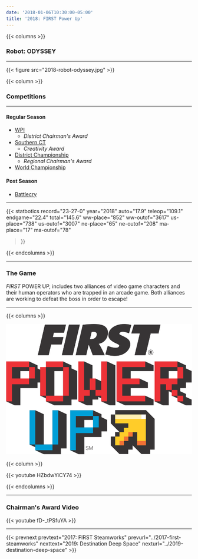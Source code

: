 ```yaml
---
date: '2018-01-06T10:30:00-05:00'
title: '2018: FIRST Power Up'
---
```


{{< columns >}}

### Robot: ODYSSEY

---

{{< figure src="2018-robot-odyssey.jpg" >}}

{{< column >}}

### Competitions

---

#### Regular Season

* [WPI](https://www.thebluealliance.com/event/2018mawor)
  * _District Chairman's Award_
* [Southern CT](https://www.thebluealliance.com/event/2018ctsct)
  * _Creativity Award_
* [District Championship](https://www.thebluealliance.com/event/2018necmp)
  * _Regional Chairman's Award_
* [World Championship](https://www.thebluealliance.com/event/2018cars)

#### Post Season

* [Battlecry](https://www.thebluealliance.com/event/2018bc)

---

{{< statbotics
    record="23-27-0" year="2018"
    auto="17.9" teleop="109.1" endgame="22.4" total="145.6"
    ww-place="852" ww-outof="3617"
    us-place="738" us-outof="3007"
    ne-place="65"  ne-outof="208"
    ma-place="17"  ma-outof="78"
>}}

{{< endcolumns >}}

---

### The Game

_FIRST_ POWER UP, includes two alliances of video game characters and their human operators who are trapped in an arcade game. Both alliances are working to defeat the boss in order to escape!

---

{{< columns >}}

[![_FIRST_ Power Up Logo](power-up-frc-logo.svg)](https://en.wikipedia.org/wiki/FIRST_Power_Up)

{{< column >}}

{{< youtube HZbdwYiCY74 >}}

{{< endcolumns >}}

---

### Chairman's Award Video

{{< youtube fD-_tPSfuYA >}}

---

{{< prevnext  prevtext="2017: FIRST Steamworks" prevurl="../2017-first-steamworks" nexttext="2019: Destination Deep Space" nexturl="../2019-destination-deep-space" >}}